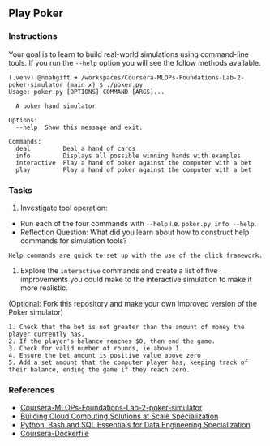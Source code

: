 ## Play Poker

### Instructions

Your goal is to learn to build real-world simulations using command-line tools. 
If you run the ```--help``` option you will see the follow methods available.

```
(.venv) @noahgift ➜ /workspaces/Coursera-MLOPs-Foundations-Lab-2-poker-simulator (main ✗) $ ./poker.py 
Usage: poker.py [OPTIONS] COMMAND [ARGS]...

  A poker hand simulator

Options:
  --help  Show this message and exit.

Commands:
  deal         Deal a hand of cards
  info         Displays all possible winning hands with examples
  interactive  Play a hand of poker against the computer with a bet
  play         Play a hand of poker against the computer with a bet
```

### Tasks

1. Investigate tool operation:

* Run each of the four commands with `--help` i.e. `poker.py info --help`.
* Reflection Question:  What did you learn about how to construct help commands for simulation tools?

```
Help commands are quick to set up with the use of the click framework.
```

1. Explore the `interactive` commands and create a list of five improvements you could make to the interactive simulation to make it more realistic.  

(Optional:  Fork this repository and make your own improved version of the Poker simulator)

```
1. Check that the bet is not greater than the amount of money the player currently has.
2. If the player's balance reaches $0, then end the game.
3. Check for valid number of rounds, ie above 1.
4. Ensure the bet amount is positive value above zero
5. Add a set amount that the computer player has, keeping track of their balance, ending the game if they reach zero.
```



### References

* [Coursera-MLOPs-Foundations-Lab-2-poker-simulator](https://github.com/nogibjj/Coursera-MLOPs-Foundations-Lab-2-poker-simulator)
* [Building Cloud Computing Solutions at Scale Specialization](https://www.coursera.org/specializations/building-cloud-computing-solutions-at-scale)
* [Python, Bash and SQL Essentials for Data Engineering Specialization](https://www.coursera.org/learn/web-app-command-line-tools-for-data-engineering-duke)
* [Coursera-Dockerfile](https://gist.github.com/noahgift/82a34d56f0a8f347865baaa685d5e98d)
